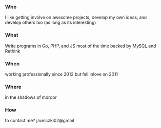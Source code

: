 ### Who
I like getting involve on awesome projects, develop my own ideas, and develop others too (as long as its interesting)

### What
Write programs in Go, PHP, and JS most of the time backed by MySQL and Rethink 

### When
working professionally since 2012 but fell inlove on 2011

### Where
in the shadows of mordor

### How
to contact me? javinczki02@gmail
